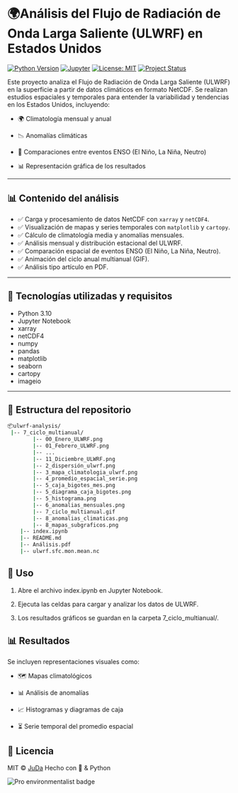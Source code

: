 # 🌍Análisis del Flujo de Radiación de Onda Larga Saliente (ULWRF) en Estados Unidos

[![Python Version](https://img.shields.io/badge/python-3.10-blue.svg)](https://www.python.org/)
[![Jupyter](https://img.shields.io/badge/Jupyter-Notebook-orange.svg)](https://jupyter.org/)
[![License: MIT](https://img.shields.io/badge/License-MIT-yellow.svg)](https://opensource.org/licenses/MIT)
[![Project Status](https://img.shields.io/badge/estado-en%20desarrollado-green)]()

Este proyecto analiza el Flujo de Radiación de Onda Larga Saliente (ULWRF) en la superficie a partir de datos climáticos en formato NetCDF. Se realizan estudios espaciales y temporales para entender la variabilidad y tendencias en los Estados Unidos, incluyendo:

- 🌍 Climatología mensual y anual

- 📉 Anomalías climáticas

- 🔄 Comparaciones entre eventos ENSO (El Niño, La Niña, Neutro)

- 📊 Representación gráfica de los resultados


---

## 📊 Contenido del análisis

- ✅ Carga y procesamiento de datos NetCDF con `xarray` y `netCDF4`.
- ✅ Visualización de mapas y series temporales con `matplotlib` y `cartopy`.
- ✅ Cálculo de climatología media y anomalías mensuales.
- ✅ Análisis mensual y distribución estacional del ULWRF.
- ✅ Comparación espacial de eventos ENSO (El Niño, La Niña, Neutro).
- ✅ Animación del ciclo anual multianual (GIF).
- ✅ Análisis tipo artículo en PDF.

---

## 🧰 Tecnologías utilizadas y requisitos

- Python 3.10
- Jupyter Notebook
- xarray
- netCDF4
- numpy
- pandas
- matplotlib
- seaborn
- cartopy
- imageio

---

## 📁 Estructura del repositorio

```bash
📦ulwrf-analysis/
 |-- 7_ciclo_multianual/
        |-- 00_Enero_ULWRF.png
        |-- 01_Febrero_ULWRF.png
        |-- ...
        |-- 11_Diciembre_ULWRF.png
        |-- 2_dispersión_ulwrf.png
        |-- 3_mapa_climatologia_ulwrf.png
        |-- 4_promedio_espacial_serie.png
        |-- 5_caja_bigotes_mes.png
        |-- 5_diagrama_caja_bigotes.png
        |-- 5_histograma.png
        |-- 6_anomalias_mensuales.png
        |-- 7_ciclo_multianual.gif
        |-- 8_anomalias_climaticas.png
        |-- 8_mapas_subgraficos.png
    |-- index.ipynb
    |-- README.md
    |-- Análisis.pdf
    |-- ulwrf.sfc.mon.mean.nc
```

## 🚀 Uso
1. Abre el archivo index.ipynb en Jupyter Notebook.

2. Ejecuta las celdas para cargar y analizar los datos de ULWRF.

3. Los resultados gráficos se guardan en la carpeta 7_ciclo_multianual/.

## 📊 Resultados

Se incluyen representaciones visuales como:

- 🗺️ Mapas climatológicos

- 📊 Análisis de anomalías

- 📈 Histogramas y diagramas de caja

- ⏳ Serie temporal del promedio espacial

## 📜 Licencia
MIT © [JuDa](https://github.com/Juda-Tech-Green)
Hecho con 💚 & Python

![Pro environmentalist badge](https://img.shields.io/badge/dev-environmentalist-green)

